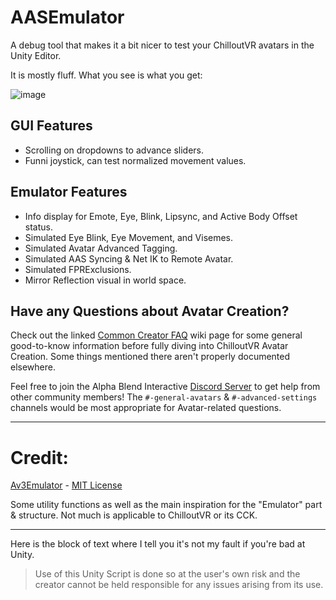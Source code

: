 # AASEmulator

A debug tool that makes it a bit nicer to test your ChilloutVR avatars in the Unity Editor.

It is mostly fluff. What you see is what you get:

![image](https://github.com/NotAKidoS/AASEmulator/assets/37721153/f63235bd-9ad5-4560-af4f-931dac2cfcd0)

## GUI Features
* Scrolling on dropdowns to advance sliders.
* Funni joystick, can test normalized movement values.

## Emulator Features
- Info display for Emote, Eye, Blink, Lipsync, and Active Body Offset status.
- Simulated Eye Blink, Eye Movement, and Visemes.
- Simulated Avatar Advanced Tagging.
- Simulated AAS Syncing & Net IK to Remote Avatar.
- Simulated FPRExclusions.
- Mirror Reflection visual in world space.

## Have any Questions about Avatar Creation?
Check out the linked [Common Creator FAQ](https://github.com/NotAKidOnSteam/AASEmulator/wiki/Common-Creator-FAQ) wiki page for some general good-to-know information before fully diving into ChilloutVR Avatar Creation. Some things mentioned there aren't properly documented elsewhere.

Feel free to join the Alpha Blend Interactive [Discord Server](https://discord.com/invite/abi) to get help from other community members!
The `#-general-avatars` & `#-advanced-settings` channels would be most appropriate for Avatar-related questions.

------

# Credit:

[Av3Emulator](https://github.com/lyuma/Av3Emulator) - [MIT License](https://github.com/lyuma/Av3Emulator/blob/master/LICENSE.txt)

Some utility functions as well as the main inspiration for the "Emulator" part & structure. Not much is applicable to ChilloutVR or its CCK.

---

Here is the block of text where I tell you it's not my fault if you're bad at Unity.

> Use of this Unity Script is done so at the user's own risk and the creator cannot be held responsible for any issues arising from its use.